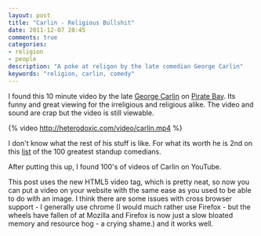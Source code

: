```yaml
---
layout: post
title: "Carlin - Religious Bullshit"
date: 2011-12-07 20:45
comments: true
categories:
- religion
- people
description: "A poke at religon by the late comedian George Carlin"
keywords: "religion, carlin, comedy"
---
```


I found this 10 minute video by the late [George Carlin][001] on [Pirate Bay][002]. Its funny and great viewing for the irreligious and religious alike. The video and sound are crap but the video is still viewable.

{% video http://heterodoxic.com/video/carlin.mp4 %}

I don't know what the rest of his stuff is like. For what its worth he is 2nd on this [list][003] of the 100 greatest standup comedians.

After putting this up, I found 100's of videos of Carlin on YouTube.

This post uses the new HTML5 video tag, which is pretty neat, so now you can put a video on your website with the same ease as you used to be able to do with an image. I think there are some issues with cross browser support - I generally use chrome (I would much rather use Firefox - but the wheels have fallen of at Mozilla and Firefox is now just a slow bloated memory and resource hog - a crying shame.) and it works well.

[001]: http://en.wikipedia.org/wiki/George_Carlin
[002]: http://thepiratebay.org
[003]: http://www.listology.com/list/comedy-central-100-greatest-standups-all-time
